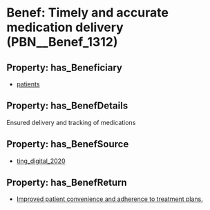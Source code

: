 # Benef: __Timely and accurate medication delivery__ (PBN__Benef_1312)

## Property: has_Beneficiary

* [patients](../Stakeholder/PBN__Stakeholder_31)

## Property: has_BenefDetails

Ensured delivery and tracking of medications

## Property: has_BenefSource

* [ting_digital_2020](../Article/PBN__Article_278)

## Property: has_BenefReturn

* [Improved patient convenience and adherence to treatment plans.](../BenefReturn/PBN__BenefReturn_1482)

